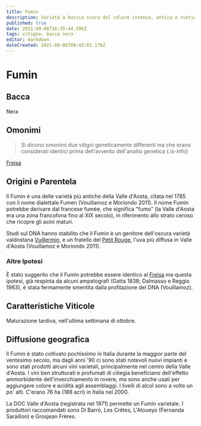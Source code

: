 ```yaml
---
title: Fumin
description: Varietà a buccia scura dal colore intenso, antica e rustica, esclusiva della Valle d'Aosta.
published: true
date: 2021-09-06T16:35:44.596Z
tags: vitigno, bacca nera
editor: markdown
dateCreated: 2021-09-06T09:43:01.176Z
---
```


# Fumin

## Bacca
Nera


## Omonimi
> Si dicono omonimi due vitigni geneticamente differenti ma che erano considerati identici prima dell'avvento dell'analisi genetica
{.is-info}

[Freisa](/vitigni/bacca-nera/freisa)


## Origini e Parentela

Il Fumin è una delle varietà più antiche della Valle d'Aosta, citata nel 1785 con il nome dialettale Fumen (Vouillamoz e Moriondo 2011). Il nome Fumin potrebbe derivare dal francese fumée, che significa "fumo" (la Valle d'Aosta era una zona francofona fino al XIX secolo), in riferimento allo strato ceroso che ricopre gli acini maturi.

Studi sul DNA hanno stabilito che il Fumin è un genitore dell'oscura varietà valdostana [Vuillermin](/vitigni/bacca-nera/vuillermin), e un fratello del [Petit Rouge](/vitigni/Italia/bacca-nera/petit-rouge), l'uva più diffusa in Valle d'Aosta (Vouillamoz e Moriondo 2011).

### Altre Ipotesi

È stato suggerito che il Fumin potrebbe essere identico al [Freisa](/vitigni/bacca-nera/freisa) ma questa ipotesi, già respinta da alcuni ampelografi (Gatta 1838; Dalmasso e Reggio 1963), è stata fermamente smentita dalla profilazione del DNA (Vouillamoz).

## Caratteristiche Viticole

Maturazione tardiva, nell'ultima settimana di ottobre.

## Diffusione geografica

Il Fumin è stato coltivato pochissimo in Italia durante la maggior parte del ventesimo secolo, ma dagli anni '90 ci sono stati notevoli nuovi impianti e sono stati prodotti alcuni vini varietali, principalmente nel centro della Valle d'Aosta. I vini ben strutturati e profumati di ciliegia beneficiano dell'effetto ammorbidente dell'invecchiamento in rovere, ma sono anche usati per aggiungere colore e acidità agli assemblaggi. I livelli di alcol sono a volte un po' alti. C'erano 76 ha (188 acri) in Italia nel 2000.

La DOC Valle d'Aosta (registrata nel 1971) permette un Fumin varietale. I produttori raccomandati sono Di Barrò, Les Crêtes, L'Atoueyo (Fernanda Saraillon) e Grosjean Frères.